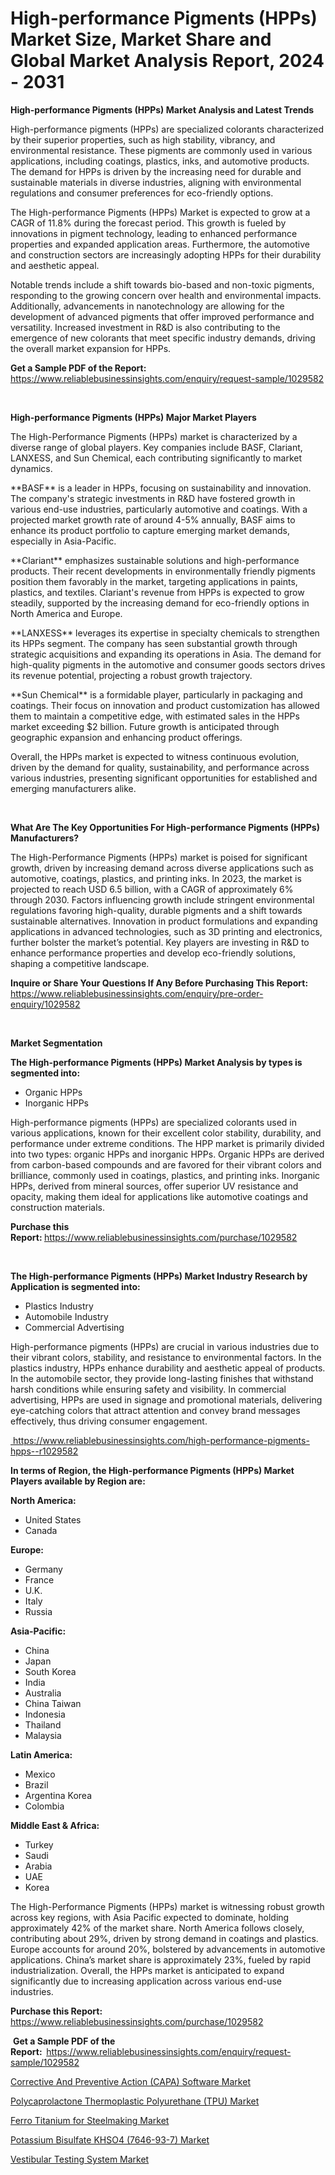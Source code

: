 <p><h1>High-performance Pigments (HPPs) Market Size, Market Share and Global Market Analysis Report, 2024 - 2031</h1></p><p><strong>High-performance Pigments (HPPs) Market Analysis and Latest Trends</strong></p>
<p><p>High-performance pigments (HPPs) are specialized colorants characterized by their superior properties, such as high stability, vibrancy, and environmental resistance. These pigments are commonly used in various applications, including coatings, plastics, inks, and automotive products. The demand for HPPs is driven by the increasing need for durable and sustainable materials in diverse industries, aligning with environmental regulations and consumer preferences for eco-friendly options.</p><p>The High-performance Pigments (HPPs) Market is expected to grow at a CAGR of 11.8% during the forecast period. This growth is fueled by innovations in pigment technology, leading to enhanced performance properties and expanded application areas. Furthermore, the automotive and construction sectors are increasingly adopting HPPs for their durability and aesthetic appeal. </p><p>Notable trends include a shift towards bio-based and non-toxic pigments, responding to the growing concern over health and environmental impacts. Additionally, advancements in nanotechnology are allowing for the development of advanced pigments that offer improved performance and versatility. Increased investment in R&D is also contributing to the emergence of new colorants that meet specific industry demands, driving the overall market expansion for HPPs.</p></p>
<p><strong>Get a Sample PDF of the Report:&nbsp;</strong> <a href="https://www.reliablebusinessinsights.com/enquiry/request-sample/1029582">https://www.reliablebusinessinsights.com/enquiry/request-sample/1029582</a></p>
<p>&nbsp;</p>
<p><strong>High-performance Pigments (HPPs) Major Market Players</strong></p>
<p><p>The High-Performance Pigments (HPPs) market is characterized by a diverse range of global players. Key companies include BASF, Clariant, LANXESS, and Sun Chemical, each contributing significantly to market dynamics. </p><p>**BASF** is a leader in HPPs, focusing on sustainability and innovation. The company's strategic investments in R&D have fostered growth in various end-use industries, particularly automotive and coatings. With a projected market growth rate of around 4-5% annually, BASF aims to enhance its product portfolio to capture emerging market demands, especially in Asia-Pacific.</p><p>**Clariant** emphasizes sustainable solutions and high-performance products. Their recent developments in environmentally friendly pigments position them favorably in the market, targeting applications in paints, plastics, and textiles. Clariant's revenue from HPPs is expected to grow steadily, supported by the increasing demand for eco-friendly options in North America and Europe.</p><p>**LANXESS** leverages its expertise in specialty chemicals to strengthen its HPPs segment. The company has seen substantial growth through strategic acquisitions and expanding its operations in Asia. The demand for high-quality pigments in the automotive and consumer goods sectors drives its revenue potential, projecting a robust growth trajectory.</p><p>**Sun Chemical** is a formidable player, particularly in packaging and coatings. Their focus on innovation and product customization has allowed them to maintain a competitive edge, with estimated sales in the HPPs market exceeding $2 billion. Future growth is anticipated through geographic expansion and enhancing product offerings.</p><p>Overall, the HPPs market is expected to witness continuous evolution, driven by the demand for quality, sustainability, and performance across various industries, presenting significant opportunities for established and emerging manufacturers alike.</p></p>
<p>&nbsp;</p>
<p><strong>What Are The Key Opportunities For High-performance Pigments (HPPs) Manufacturers?</strong></p>
<p><p>The High-Performance Pigments (HPPs) market is poised for significant growth, driven by increasing demand across diverse applications such as automotive, coatings, plastics, and printing inks. In 2023, the market is projected to reach USD 6.5 billion, with a CAGR of approximately 6% through 2030. Factors influencing growth include stringent environmental regulations favoring high-quality, durable pigments and a shift towards sustainable alternatives. Innovation in product formulations and expanding applications in advanced technologies, such as 3D printing and electronics, further bolster the market’s potential. Key players are investing in R&D to enhance performance properties and develop eco-friendly solutions, shaping a competitive landscape.</p></p>
<p><strong>Inquire or Share Your Questions If Any Before Purchasing This Report:</strong> <a href="https://www.reliablebusinessinsights.com/enquiry/pre-order-enquiry/1029582">https://www.reliablebusinessinsights.com/enquiry/pre-order-enquiry/1029582</a></p>
<p>&nbsp;</p>
<p><strong>Market Segmentation</strong></p>
<p><strong>The High-performance Pigments (HPPs) Market Analysis by types is segmented into:</strong></p>
<p><ul><li>Organic HPPs</li><li>Inorganic HPPs</li></ul></p>
<p><p>High-performance pigments (HPPs) are specialized colorants used in various applications, known for their excellent color stability, durability, and performance under extreme conditions. The HPP market is primarily divided into two types: organic HPPs and inorganic HPPs. Organic HPPs are derived from carbon-based compounds and are favored for their vibrant colors and brilliance, commonly used in coatings, plastics, and printing inks. Inorganic HPPs, derived from mineral sources, offer superior UV resistance and opacity, making them ideal for applications like automotive coatings and construction materials.</p></p>
<p><strong>Purchase this Report:&nbsp;</strong><a href="https://www.reliablebusinessinsights.com/purchase/1029582">https://www.reliablebusinessinsights.com/purchase/1029582</a></p>
<p>&nbsp;</p>
<p><strong>The High-performance Pigments (HPPs) Market Industry Research by Application is segmented into:</strong></p>
<p><ul><li>Plastics Industry</li><li>Automobile Industry</li><li>Commercial Advertising</li></ul></p>
<p><p>High-performance pigments (HPPs) are crucial in various industries due to their vibrant colors, stability, and resistance to environmental factors. In the plastics industry, HPPs enhance durability and aesthetic appeal of products. In the automobile sector, they provide long-lasting finishes that withstand harsh conditions while ensuring safety and visibility. In commercial advertising, HPPs are used in signage and promotional materials, delivering eye-catching colors that attract attention and convey brand messages effectively, thus driving consumer engagement.</p></p>
<p><a href="https://www.reliablebusinessinsights.com/high-performance-pigments-hpps--r1029582">&nbsp;https://www.reliablebusinessinsights.com/high-performance-pigments-hpps--r1029582</a></p>
<p><strong>In terms of Region, the High-performance Pigments (HPPs) Market Players available by Region are:</strong></p>
<p>
    <p> <strong> North America: </strong>
        <ul>
            <li>United States</li>
            <li>Canada</li>
        </ul>
        </p> 
    <p> <strong> Europe: </strong>
        <ul>
            <li>Germany</li>
            <li>France</li>
            <li>U.K.</li>
            <li>Italy</li>
            <li>Russia</li>
        </ul>
        </p> 
    <p> <strong> Asia-Pacific: </strong>
        <ul>
            <li>China</li>
            <li>Japan</li>
            <li>South Korea</li>
            <li>India</li>
            <li>Australia</li>
            <li>China Taiwan</li>
            <li>Indonesia</li>
            <li>Thailand</li>
            <li>Malaysia</li>
        </ul>
        </p> 
    <p> <strong> Latin America: </strong>
        <ul>
            <li>Mexico</li>
            <li>Brazil</li>
            <li>Argentina Korea</li>
            <li>Colombia</li>
        </ul>
        </p> 
    <p> <strong> Middle East & Africa: </strong>
        <ul>
            <li>Turkey</li>
            <li>Saudi</li>
            <li>Arabia</li>
            <li>UAE</li>
            <li>Korea</li>
        </ul>
    </p>
    </p>
<p><p>The High-Performance Pigments (HPPs) market is witnessing robust growth across key regions, with Asia Pacific expected to dominate, holding approximately 42% of the market share. North America follows closely, contributing about 29%, driven by strong demand in coatings and plastics. Europe accounts for around 20%, bolstered by advancements in automotive applications. China’s market share is approximately 23%, fueled by rapid industrialization. Overall, the HPPs market is anticipated to expand significantly due to increasing application across various end-use industries.</p></p>
<p><strong>Purchase this Report: </strong><a href="https://www.reliablebusinessinsights.com/purchase/1029582">https://www.reliablebusinessinsights.com/purchase/1029582</a></p>
<p>&nbsp;<strong>Get a Sample PDF of the Report:&nbsp;&nbsp;</strong><a href="https://www.reliablebusinessinsights.com/enquiry/request-sample/1029582">https://www.reliablebusinessinsights.com/enquiry/request-sample/1029582</a></p>
<p><strong></strong></p>
<p><p><a href="https://issuu.com/reportprime-2/docs/corrective-and-preventive-action-ca_f049fe658c8d1a">Corrective And Preventive Action (CAPA) Software Market</a></p><p><a href="https://medium.com/@jordymiller63/polycaprolactone-thermoplastic-polyurethane-tpu-market-industry-trends-and-forecast-for-period-14b0913197a0">Polycaprolactone Thermoplastic Polyurethane (TPU) Market</a></p><p><a href="https://github.com/zzflqewx24/Market-Research-Report-List-1/blob/main/ferro-titanium-for-steelmaking-market.md">Ferro Titanium for Steelmaking Market</a></p><p><a href="https://medium.com/@lavernacole31/market-forecasting-change-global-potassium-bisulfate-khso4-7646-93-7-market-dynamics-and-future-0077356e5680">Potassium Bisulfate KHSO4 (7646-93-7) Market</a></p><p><a href="https://www.linkedin.com/pulse/deep-dive-vestibular-testing-system-market-itstrends-segmentation-y75ce?trackingId=82pO7chbScGkh1LE%2B02ZBg%3D%3D">Vestibular Testing System Market</a></p></p>